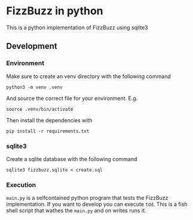# FizzBuzz in python
This is a python implementation of FizzBuzz using sqlite3

## Development
### Environment
Make sure to create an venv directory with the following command

```plain
python3 -m venv .venv
```

And source the correct file for your environment. E.g.

```plain
source .venv/bin/activate
```

Then install the dependencies with

```plain
pip install -r requirements.txt
```

### sqlite3
Create a sqlite database with the following command

```plain
sqlite3 fizzbuzz.sqlite < create.sql
```

### Execution
`main.py` is a selfcontained python program that tests the FizzBuzz
implementation. If you want to develop you can execute `tdd`. This is a fish
shell script that wathes the `main.py` and on writes runs it.
